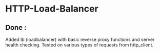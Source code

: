 # HTTP-Load-Balancer
## Done :
Added lb (loadbalancer) with basic reverse proxy functions and server health checking. Tested on various types of requests from http_client.
